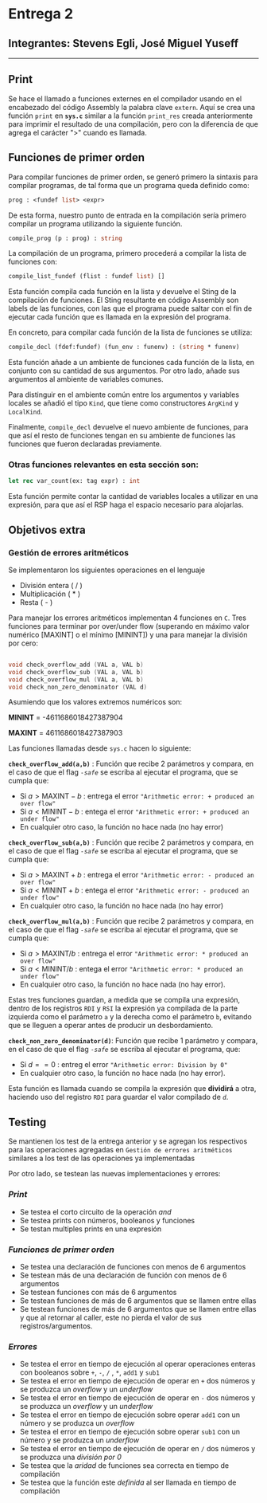 # Entrega 2

## Integrantes: Stevens Egli, José Miguel Yuseff

---

## Print

Se hace el llamado a funciones externes en el compilador usando en el encabezado del código Assembly la palabra clave `extern`. Aquí se crea una función `print` en **`sys.c`** similar a la función `print_res` creada anteriormente para imprimir el resultado de una compilación, pero con la diferencia de que agrega el carácter ">" cuando es llamada.

## Funciones de primer orden

Para compilar funciones de primer orden, se generó primero la sintaxis para compilar programas, de tal forma que un programa queda definido como:
```ocaml 
prog : <fundef list> <expr>
```

De esta forma, nuestro punto de entrada en la compilación sería primero compilar un programa utilizando la siguiente función.
```ocaml 
compile_prog (p : prog) : string
```
La compilación de un programa, primero procederá a compilar la lista de funciones con:

```ocaml 
compile_list_fundef (flist : fundef list) []
```
Esta función compila cada función en la lista y devuelve el Sting de la compilación de funciones. El Sting resultante en código Assembly son labels de las funciones, con las que el programa puede saltar con el fin de ejecutar cada función que es llamada en la expresión del programa. 

En concreto, para compilar cada función de la lista de funciones se utiliza:
```ocaml 
compile_decl (fdef:fundef) (fun_env : funenv) : (string * funenv)
```
Esta función añade a un ambiente de funciones cada función de la lista, en conjunto con su cantidad de sus argumentos. Por otro lado, añade sus argumentos al ambiente de variables comunes. 

Para distinguir en el ambiente común entre los argumentos y variables locales se añadió el tipo `Kind`, que tiene como constructores `ArgKind` y `LocalKind`. 

Finalmente, ``compile_decl`` devuelve el nuevo ambiente de funciones, para que así el resto de funciones tengan en su ambiente de funciones las funciones que fueron declaradas previamente.


### Otras funciones relevantes en esta sección son:

```ocaml
let rec var_count(ex: tag expr) : int 
```
Esta función permite contar la cantidad de variables locales a utilizar en una expresión, para que así el RSP haga el espacio necesario para alojarlas.



## Objetivos extra

### Gestión de errores aritméticos

Se implementaron los siguientes operaciones en el lenguaje
- División entera ( / )
- Multiplicación ( * )
- Resta ( - )

Para manejar los errores aritméticos implementan 4 funciones en `C`. Tres funciones para terminar por over/under flow (superando en máximo valor numérico [MAXINT] o el mínimo [MININT]) y una para manejar la división por cero:

```c

void check_overflow_add (VAL a, VAL b)
void check_overflow_sub (VAL a, VAL b)
void check_overflow_mul (VAL a, VAL b)
void check_non_zero_denominator (VAL d)

``` 
Asumiendo que los valores extremos numéricos son:

**MININT** = -4611686018427387904 

**MAXINT** = 4611686018427387903

Las funciones llamadas desde `sys.c` hacen lo siguiente:
 
**```check_overflow_add(a,b)```** : Función que recibe 2 parámetros y compara, en el caso de que el flag *``-safe``* se escriba al ejecutar el programa, que se cumpla que:
- Si $a > \text{MAXINT} - b$ : entrega el error `"Arithmetic error: + produced an over flow"`
- Si $a < \text{MININT} - b$ : entega el error `"Arithmetic error: + produced an under flow"`
- En cualquier otro caso, la función no hace nada (no hay error)

**```check_overflow_sub(a,b)```** : Función que recibe 2 parámetros y compara, en el caso de que el flag *``-safe``* se escriba al ejecutar el programa, que se cumpla que:
- Si $a > \text{MAXINT} + b$ : entrega el error `"Arithmetic error: - produced an over flow"`
- Si $a < \text{MININT} + b$ : entega el error `"Arithmetic error: - produced an under flow"`
- En cualquier otro caso, la función no hace nada (no hay error)

**```check_overflow_mul(a,b)```** : Función que recibe 2 parámetros y compara, en el caso de que el flag *``-safe``* se escriba al ejecutar el programa, que se cumpla que:
- Si $a > \text{MAXINT} / b$ : entrega el error `"Arithmetic error: * produced an over flow"`
- Si $a < \text{MININT} / b$ : entega el error `"Arithmetic error: * produced an under flow"`
- En cualquier otro caso, la función no hace nada (no hay error).

Estas tres funciones guardan, a medida que se compila una expresión, dentro de los registros `RDI` y `RSI` la expresión ya compilada de la parte izquierda como el parámetro ``a`` y la derecha como el parámetro ``b``, evitando que se lleguen a operar antes de producir un desbordamiento.

**`check_non_zero_denominator(d)`**: Función que recibe 1 parámetro y compara, en el caso de que el flag *``-safe``* se escriba al ejecutar el programa, que:
- Si $d == 0$ : entreg el error `"Arithmetic error: Division by 0"`
- En cualquier otro caso, la función no hace nada (no hay error).

Esta función es llamada cuando se compila la expresión que **dividirá** a otra, haciendo uso del registro `RDI` para guardar el valor compilado de  *`d`*.

## Testing

Se mantienen los test de la entrega anterior y se agregan los respectivos para las operaciones agregadas en `Gestión de errores aritméticos` similares a los test de las operaciones ya implementadas

Por otro lado, se testean las nuevas implementaciones y errores:

### *Print*
- Se testea el corto circuito de la operación *and*
- Se testea prints con números, booleanos y funciones
- Se testan multiples prints en una expresión

### *Funciones de primer orden*
- Se testea una declaración de funciones con menos de 6 argumentos
- Se testean más de una declaración de función con menos de 6 argumentos 
- Se testean funciones con más de 6 argumentos
- Se testean funciones de más de 6 argumentos que se llamen entre ellas
- Se testean funciones de más de 6 argumentos que se llamen entre ellas y que al retornar al caller, este no pierda el valor de sus registros/argumentos.

### *Errores*
- Se testea el error en tiempo de ejecución al operar operaciones enteras con booleanos sobre `+`, `-`, `/` , `*`, `add1` y `sub1`
- Se testea el error en tiempo de ejecución de operar en `+` dos números y se produzca un *overflow* y un *underflow*
- Se testea el error en tiempo de ejecución de operar en `-` dos números y se produzca un *overflow* y un *underflow*
- Se testea el error en tiempo de ejecución sobre operar `add1` con un número y se produzca un *overflow*
- Se testea el error en tiempo de ejecución sobre operar `sub1` con un número y se produzca un *underflow*
- Se testea el error en tiempo de ejecución de operar en `/` dos números y se produzca una *división por 0*
- Se testea que la *aridad* de funciones sea correcta en tiempo de compilación
- Se testea que la función este *definida* al ser llamada en tiempo de compilación
